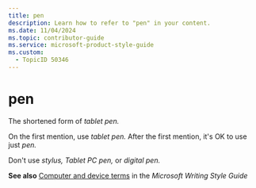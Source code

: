 ```yaml
---
title: pen
description: Learn how to refer to "pen" in your content.
ms.date: 11/04/2024
ms.topic: contributor-guide
ms.service: microsoft-product-style-guide
ms.custom:
  - TopicID 50346
---
```



# pen

The shortened form of *tablet pen.*

On the first mention, use *tablet pen.* After the first mention, it's OK to use just *pen.*

Don't use *stylus, Tablet PC pen,* or *digital pen.*

**See also** [Computer and device terms](/style-guide/a-z-word-list-term-collections/term-collections/computer-device-terms) in the *Microsoft Writing Style Guide*  